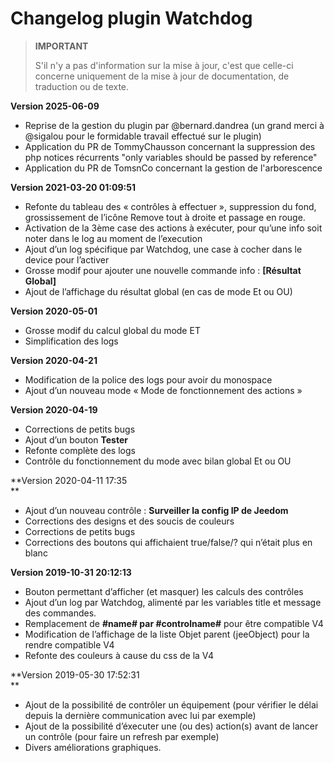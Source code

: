 # Changelog plugin Watchdog

>**IMPORTANT**
>
>S'il n'y a pas d'information sur la mise à jour, c'est que celle-ci concerne uniquement de la mise à jour de documentation, de traduction ou de texte.

**Version 2025-06-09**

*   Reprise de la gestion du plugin par @bernard.dandrea (un grand merci à @sigalou pour le formidable travail effectué sur le plugin)
*   Application du PR de TommyChausson concernant la suppression des php notices récurrents "only variables should be passed by reference"
*   Application du PR de TomsnCo concernant la gestion de l'arborescence

**Version 2021-03-20 01:09:51**

*   Refonte du tableau des « contrôles à effectuer », suppression du fond, grossissement de l’icône Remove tout à droite et passage en rouge.
*   Activation de la 3ème case des actions à exécuter, pour qu’une info soit noter dans le log au moment de l’execution
*   Ajout d’un log spécifique par Watchdog, une case à cocher dans le device pour l’activer
*   Grosse modif pour ajouter une nouvelle commande info : **\[Résultat Global\]**
*   Ajout de l’affichage du résultat global (en cas de mode Et ou OU)

**Version 2020-05-01**

*   Grosse modif du calcul global du mode ET
*   Simplification des logs

**Version 2020-04-21**

*   Modification de la police des logs pour avoir du monospace
*   Ajout d’un nouveau mode « Mode de fonctionnement des actions »

**Version 2020-04-19**

*   Corrections de petits bugs
*   Ajout d’un bouton **Tester**
*   Refonte complète des logs
*   Contrôle du fonctionnement du mode avec bilan global Et ou OU

**Version 2020-04-11 17:35  
**

*   Ajout d’un nouveau contrôle : **Surveiller la config IP de Jeedom**
*   Corrections des designs et des soucis de couleurs
*   Corrections de petits bugs
*   Corrections des boutons qui affichaient true/false/? qui n’était plus en blanc

**Version 2019-10-31 20:12:13**

*   Bouton permettant d’afficher (et masquer) les calculs des contrôles
*   Ajout d’un log par Watchdog, alimenté par les variables title et message des commandes.
*   Remplacement de **#name# par #controlname#** pour être compatible V4
*   Modification de l’affichage de la liste Objet parent (jeeObject) pour la rendre compatible V4
*   Refonte des couleurs à cause du css de la V4

**Version 2019-05-30 17:52:31  
**

*   Ajout de la possibilité de contrôler un équipement (pour vérifier le délai depuis la dernière communication avec lui par exemple)
*   Ajout de la possibilité d’éxecuter une (ou des) action(s) avant de lancer un contrôle (pour faire un refresh par exemple)
*   Divers améliorations graphiques.

